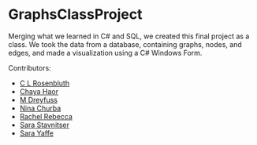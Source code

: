 # GraphsClassProject

Merging what we learned in C# and SQL, we created this final project as a class.
We took the data from a database, containing graphs, nodes, and edges, and made a visualization using a C# Windows Form.

Contributors: 
- [C L Rosenbluth](https://github.com/clrosenbluth)
- [Chaya Haor](https://github.com/chayahaor)
- [M Dreyfuss](https://github.com/MDreyfuss)
- [Nina Churba](https://github.com/nbildiri)
- [Rachel Rebecca](https://github.com/RachelRebecca)
- [Sara Stavnitser](https://github.com/sarastavnitser)
- [Sara Yaffe](https://github.com/SaraYaffe)

